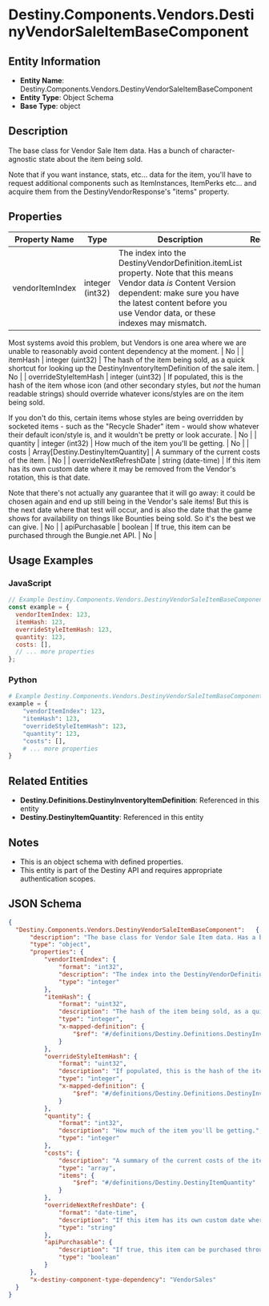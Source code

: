 # Destiny.Components.Vendors.DestinyVendorSaleItemBaseComponent

## Entity Information
- **Entity Name**: Destiny.Components.Vendors.DestinyVendorSaleItemBaseComponent
- **Entity Type**: Object Schema
- **Base Type**: object

## Description
The base class for Vendor Sale Item data. Has a bunch of character-agnostic state about the item being sold.
Note that if you want instance, stats, etc... data for the item, you'll have to request additional components such as ItemInstances, ItemPerks etc... and acquire them from the DestinyVendorResponse's "items" property.

## Properties

| Property Name | Type | Description | Required |
|---------------|------|-------------|----------|
| vendorItemIndex | integer (int32) | The index into the DestinyVendorDefinition.itemList property. Note that this means Vendor data *is* Content Version dependent: make sure you have the latest content before you use Vendor data, or these indexes may mismatch. 
Most systems avoid this problem, but Vendors is one area where we are unable to reasonably avoid content dependency at the moment. | No |
| itemHash | integer (uint32) | The hash of the item being sold, as a quick shortcut for looking up the DestinyInventoryItemDefinition of the sale item. | No |
| overrideStyleItemHash | integer (uint32) | If populated, this is the hash of the item whose icon (and other secondary styles, but *not* the human readable strings) should override whatever icons/styles are on the item being sold.
If you don't do this, certain items whose styles are being overridden by socketed items - such as the "Recycle Shader" item - would show whatever their default icon/style is, and it wouldn't be pretty or look accurate. | No |
| quantity | integer (int32) | How much of the item you'll be getting. | No |
| costs | Array[Destiny.DestinyItemQuantity] | A summary of the current costs of the item. | No |
| overrideNextRefreshDate | string (date-time) | If this item has its own custom date where it may be removed from the Vendor's rotation, this is that date.
Note that there's not actually any guarantee that it will go away: it could be chosen again and end up still being in the Vendor's sale items! But this is the next date where that test will occur, and is also the date that the game shows for availability on things like Bounties being sold. So it's the best we can give. | No |
| apiPurchasable | boolean | If true, this item can be purchased through the Bungie.net API. | No |

## Usage Examples

### JavaScript
```javascript
// Example Destiny.Components.Vendors.DestinyVendorSaleItemBaseComponent object
const example = {
  vendorItemIndex: 123,
  itemHash: 123,
  overrideStyleItemHash: 123,
  quantity: 123,
  costs: [],
  // ... more properties
};
```

### Python
```python
# Example Destiny.Components.Vendors.DestinyVendorSaleItemBaseComponent object
example = {
    "vendorItemIndex": 123,
    "itemHash": 123,
    "overrideStyleItemHash": 123,
    "quantity": 123,
    "costs": [],
    # ... more properties
}
```

## Related Entities
- **Destiny.Definitions.DestinyInventoryItemDefinition**: Referenced in this entity
- **Destiny.DestinyItemQuantity**: Referenced in this entity

## Notes
- This is an object schema with defined properties.
- This entity is part of the Destiny API and requires appropriate authentication scopes.

## JSON Schema
```json
{
  "Destiny.Components.Vendors.DestinyVendorSaleItemBaseComponent":   {
      "description": "The base class for Vendor Sale Item data. Has a bunch of character-agnostic state about the item being sold.\r\nNote that if you want instance, stats, etc... data for the item, you'll have to request additional components such as ItemInstances, ItemPerks etc... and acquire them from the DestinyVendorResponse's \"items\" property.",
      "type": "object",
      "properties": {
          "vendorItemIndex": {
              "format": "int32",
              "description": "The index into the DestinyVendorDefinition.itemList property. Note that this means Vendor data *is* Content Version dependent: make sure you have the latest content before you use Vendor data, or these indexes may mismatch. \r\nMost systems avoid this problem, but Vendors is one area where we are unable to reasonably avoid content dependency at the moment.",
              "type": "integer"
          },
          "itemHash": {
              "format": "uint32",
              "description": "The hash of the item being sold, as a quick shortcut for looking up the DestinyInventoryItemDefinition of the sale item.",
              "type": "integer",
              "x-mapped-definition": {
                  "$ref": "#/definitions/Destiny.Definitions.DestinyInventoryItemDefinition"
              }
          },
          "overrideStyleItemHash": {
              "format": "uint32",
              "description": "If populated, this is the hash of the item whose icon (and other secondary styles, but *not* the human readable strings) should override whatever icons/styles are on the item being sold.\r\nIf you don't do this, certain items whose styles are being overridden by socketed items - such as the \"Recycle Shader\" item - would show whatever their default icon/style is, and it wouldn't be pretty or look accurate.",
              "type": "integer",
              "x-mapped-definition": {
                  "$ref": "#/definitions/Destiny.Definitions.DestinyInventoryItemDefinition"
              }
          },
          "quantity": {
              "format": "int32",
              "description": "How much of the item you'll be getting.",
              "type": "integer"
          },
          "costs": {
              "description": "A summary of the current costs of the item.",
              "type": "array",
              "items": {
                  "$ref": "#/definitions/Destiny.DestinyItemQuantity"
              }
          },
          "overrideNextRefreshDate": {
              "format": "date-time",
              "description": "If this item has its own custom date where it may be removed from the Vendor's rotation, this is that date.\r\nNote that there's not actually any guarantee that it will go away: it could be chosen again and end up still being in the Vendor's sale items! But this is the next date where that test will occur, and is also the date that the game shows for availability on things like Bounties being sold. So it's the best we can give.",
              "type": "string"
          },
          "apiPurchasable": {
              "description": "If true, this item can be purchased through the Bungie.net API.",
              "type": "boolean"
          }
      },
      "x-destiny-component-type-dependency": "VendorSales"
  }
}
```
